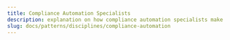 ```yaml
---
title: Compliance Automation Specialists
description: explanation on how compliance automation specialists make use of surveilr.
slug: docs/patterns/disciplines/compliance-automation
---
```

